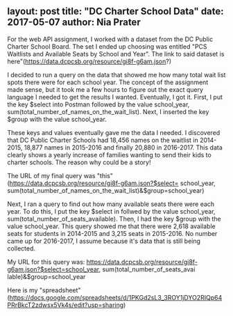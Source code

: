 layout: post
title:  "DC Charter School Data"
date:   2017-05-07
author: Nia Prater
---
For the web API assignment, I worked with a dataset from the DC Public Charter School Board. The set I ended up choosing was entitled
"PCS Waitlists and Available Seats by School and Year". The link to said dataset is here"(https://data.dcpcsb.org/resource/gi8f-g6am.json?)

I decided to run a query on the data that showed me how many total wait list spots there were for each school year.  The concept of the
assignment made sense, but it took me a few hours to figure out the exact query language I needed to get the results I wanted. Eventually,
I got it. First, I put the key $select into Postman followed by the value school_year, sum(total_number_of_names_on_the_wait_list). Next, I inserted the key $group with the value school_year.

These keys and values eventually gave me the data I needed. I discovered that DC Public Charter Schools had 18,456 names on the waitlist in 2014-2015, 18,877 names in 2015-2016 and finally 20,880 in 2016-2017. This data clearly shows a yearly increase of families wanting to send their kids to charter schools. The reason why could be a story!

The URL of my final query was "this"(https://data.dcpcsb.org/resource/gi8f-g6am.json?$select= school_year, sum(total_number_of_names_on_the_wait_list)&$group=school_year)


Next, I ran a query to find out how many available seats there were each year. To do this, I put the key $select in follwed by the value school_year, sum(total_number_of_seats_available). Then, I had the key $group with the value school_year. This query showed me that there were 2,618 available seats for students in 2014-2015 and 3,215 seats in 2015-2016. No number came up for 2016-2017, I assume because it's data that is still being collected.

My URL for this query was: https://data.dcpcsb.org/resource/gi8f-g6am.json?$select=school_year, sum(total_number_of_seats_avai lable)&$group=school_year 

Here is my "spreadsheet"(https://docs.google.com/spreadsheets/d/1PKGd2sL3_3ROY1jDYO2RIQp64PRrBkcT2zdwsx5Vk4s/edit?usp=sharing)
